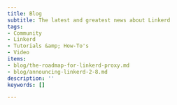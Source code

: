 ```yaml
---
title: Blog
subtitle: The latest and greatest news about Linkerd
tags:
- Community
- Linkerd
- Tutorials &amp; How-To's
- Video
items:
- blog/the-roadmap-for-linkerd-proxy.md
- blog/announcing-linkerd-2-8.md
description: ''
keywords: []

---
```


